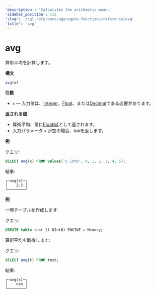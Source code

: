 ```yaml
---
'description': 'Calculates the arithmetic mean.'
'sidebar_position': 112
'slug': '/sql-reference/aggregate-functions/reference/avg'
'title': 'avg'
---
```





# avg

算術平均を計算します。

**構文**

```sql
avg(x)
```

**引数**

- `x` — 入力値は、[Integer](../../../sql-reference/data-types/int-uint.md)、[Float](../../../sql-reference/data-types/float.md)、または[Decimal](../../../sql-reference/data-types/decimal.md)である必要があります。

**返される値**

- 算術平均、常に[Float64](../../../sql-reference/data-types/float.md)として返されます。
- 入力パラメータ `x` が空の場合、`NaN`を返します。

**例**

クエリ:

```sql
SELECT avg(x) FROM values('x Int8', 0, 1, 2, 3, 4, 5);
```

結果:

```text
┌─avg(x)─┐
│    2.5 │
└────────┘
```

**例**

一時テーブルを作成します:

クエリ:

```sql
CREATE table test (t UInt8) ENGINE = Memory;
```

算術平均を取得します:

クエリ:

```sql
SELECT avg(t) FROM test;
```

結果:

```text
┌─avg(x)─┐
│    nan │
└────────┘
```
